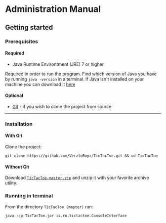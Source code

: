# Administration Manual
## Getting started

### Prerequisites

#### Required
- Java Runtime Environtment (JRE) 7 or higher

Required in order to run the program.
Find which version of Java you have by running `java -version` in a terminal. If Java isn't installed on your machine you can download it [here](http://www.oracle.com/technetwork/java/javase/downloads/jre8-downloads-2133155.html)

#### Optional

- [Git](https://git-scm.com/downloads) - if you wish to clone the project from source

---     

### Installation
#### With Git
Clone the project:
```
git clone https://github.com/VerzloBoyz/TicTacToe.git && cd TicTacToe
```
#### Without Git
Download [`TicTacToe-master.zip`](https://github.com/VerzloBoyz/TicTacToe/archive/master.zip) and unzip it with your favorite archive utility.
### Running in terminal
From the directory `TicTacToe (master)` run:
```
java -cp TicTacToe.jar is.ru.tictactoe.ConsoleInterface
```
